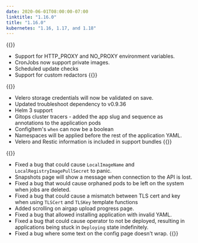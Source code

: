 ```yaml
---
date: 2020-06-01T08:00:00-07:00
linktitle: "1.16.0"
title: "1.16.0"
kubernetes: "1.16, 1.17, and 1.18"
---
```


{{<features>}}
* Support for HTTP_PROXY and NO_PROXY environment variables.
* CronJobs now support private images.
* Scheduled update checks
* Support for custom redactors
{{</features>}}

{{<changes>}}
* Velero storage credentials will now be validated on save.
* Updated troubleshoot dependency to v0.9.36
* Helm 3 support
* Gitops cluster tracers - added the app slug and sequence as annotations to the application pods
* ConfigItem's `when` can now be a boolean
* Namespaces will be applied before the rest of the application YAML.
* Velero and Restic information is included in support bundles
{{</changes>}}

{{<fixes>}}
* Fixed a bug that could cause `LocalImageName` and `LocalRegistryImagePullSecret` to panic.
* Snapshots page will show a message when connection to the API is lost.
* Fixed a bug that would cause orphaned pods to be left on the system when jobs are deleted.
* Fixed a bug that could cause a mismatch between TLS cert and key when using `TLSCert` and `TLSKey` template functions
* Added scrolling on airgap upload progress page.
* Fixed a bug that allowed installing application with invalid YAML.
* Fixed a bug that could cause operator to not be deployed, resulting in applications being stuck in `Deploying` state indefinitely.
* Fixed a bug where some text on the config page doesn't wrap.
{{</fixes>}}
